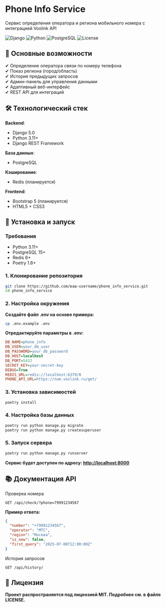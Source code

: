 # Phone Info Service

Сервис определения оператора и региона мобильного номера с интеграцией Voxlink API

![Django](https://img.shields.io/badge/Django-5.0-green)
![Python](https://img.shields.io/badge/Python-3.11+-blue)
![PostgreSQL](https://img.shields.io/badge/PostgreSQL-15+-blue)
![License](https://img.shields.io/badge/License-MIT-yellow)

## 📌 Основные возможности

✔ Определение оператора связи по номеру телефона  
✔ Показ региона (город/область)  
✔ История предыдущих запросов  
✔ Админ-панель для управления данными  
✔ Адаптивный веб-интерфейс  
✔ REST API для интеграций  

## 🛠 Технологический стек

**Backend**:

- Django 5.0
- Python 3.11+
- Django REST Framework

**База данных**:

- PostgreSQL

**Кэширование**:

- Redis (планируется)

**Frontend**:

- Bootstrap 5 (планируется)
- HTML5 + CSS3

## 🚀 Установка и запуск

### Требования

- Python 3.11+
- PostgreSQL 15+
- Redis 6+
- Poetry 1.6+

### 1. Клонирование репозитория

```bash
git clone https://github.com/ваш-username/phone_info_service.git
cd phone_info_service
```

### 2. Настройка окружения

**Создайте файл .env на основе примера:**

```bash
cp .env.example .env
```

**Отредактируйте параметры в .env:**

```ini
DB_NAME=phone_info
DB_USER=your_db_user
DB_PASSWORD=your_db_password
DB_HOST=localhost
DB_PORT=5432
SECRET_KEY=your-secret-key
DEBUG=True
REDIS_URL=redis://localhost:6379/0
PHONE_API_URL=https://num.voxlink.ru/get/
```

### 3. Установка зависимостей

```bash
poetry install
```

### 4. Настройка базы данных

```bash
poetry run python manage.py migrate
poetry run python manage.py createsuperuser
```

### 5. Запуск сервера

```bash
poetry run python manage.py runserver
```

**Сервис будет доступен по адресу: <http://localhost:8000>**

## 📚 Документация API

Проверка номера

```http
GET /api/check/?phone=79991234567
```

**Пример ответа:**

```json
{
  "number": "+79991234567",
  "operator": "МТС",
  "region": "Москва",
  "is_new": false,
  "first_query": "2025-07-08T12:00:00Z"
}
```

История запросов

```http
GET /api/history/
```

## 📜 Лицензия

**Проект распространяется под лицензией MIT. Подробнее см. в файле LICENSE.**
